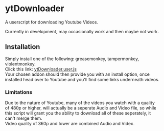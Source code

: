 # ytDownloader
A userscript for downloading Youtube Videos.  

Currently in development, may occasionally work and then maybe not work.  

## Installation
Simply install one of the following: greasemonkey, tampermonkey, violentmonkey.  
Click this link: [ytDownloader.user.js](https://github.com/xmillsa/ytDownloader/raw/master/src/ytDownloader.user.js)  
Your chosen addon should then provide you with an install option, once installed head over to Youtube and you'll find some links underneath videos.  

### Limitations
Due to the nature of Youtube, many of the videos you watch with a quality of 480p or higher, will actually be a seperate Audio and Video file, so while this script will grant you the ability to download all of these seperately, it can't merge them.  
Video quality of 360p and lower are combined Audio and Video.
